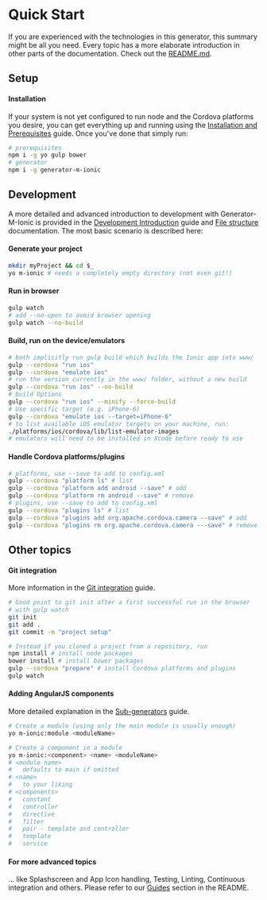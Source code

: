 # Quick Start
If you are experienced with the technologies in this generator, this summary might be all you need. Every topic has a more elaborate introduction in other parts of the documentation. Check out the [README.md](../../README.md).

## Setup  

#### Installation
If your system is not yet configured to run node and the Cordova platforms you desire, you can get everything up and running using the [Installation and Prerequisites](../guides/installation_prerequisites.md) guide. Once you've done that simply run:
```sh
# prerequisites
npm i -g yo gulp bower
# generator
npm i -g generator-m-ionic
```

## Development
A more detailed and advanced introduction to development with Generator-M-Ionic is provided in the [Development Introduction](../guides/development_intro.md) guide and [File structure](../guides/file_structure.md) documentation. The most basic scenario is described here:
#### Generate your project

```sh
mkdir myProject && cd $_
yo m-ionic # needs a completely empty directory (not even git!)
```
#### Run in browser

```sh
gulp watch
# add --no-open to avoid browser opening
gulp watch --no-build
```
#### Build, run on the device/emulators

```sh
# both implicitly run gulp build which builds the Ionic app into www/
gulp --cordova "run ios"
gulp --cordova "emulate ios"
# run the version currently in the www/ folder, without a new build
gulp --cordova "run ios" --no-build
# build Options
gulp --cordova "run ios" --minify --force-build
# Use specific target (e.g. iPhone-6)
gulp --cordova "emulate ios --target=iPhone-6"
# to list available iOS emulator targets on your machine, run:
./platforms/ios/cordova/lib/list-emulator-images
# emulators will need to be installed in Xcode before ready to use
```

#### Handle Cordova platforms/plugins
```sh
# platforms, use --save to add to config.xml
gulp --cordova "platform ls" # list
gulp --cordova "platform add android --save" # add
gulp --cordova "platform rm android --save" # remove
# plugins, use --save to add to config.xml
gulp --cordova "plugins ls" # list
gulp --cordova "plugins add org.apache.cordova.camera --save" # add
gulp --cordova "plugins rm org.apache.cordova.camera ---save" # remove
```

##  Other topics
#### Git integration
More information in the  [Git integration](../guides/git_integration.md) guide.
```sh
# Good point to git init after a first successful run in the browser
# with gulp watch
git init
git add .
git commit -m "project setup"

# Instead if you cloned a project from a repository, run
npm install # install node packages
bower install # install bower packages
gulp --cordova "prepare" # install Cordova platforms and plugins
gulp watch
```
#### Adding AngularJS components
More detailed explanation in the [Sub-generators](../guides/sub_generators.md) guide.
```sh
# Create a module (using only the main module is usually enough)
yo m-ionic:module <moduleName>

# Create a component in a module
yo m-ionic:<component> <name> <moduleName>
# <module name>
#   defaults to main if omitted
# <name>
#   to your liking
# <components>
#   constant
#   controller
#   directive
#   filter
#   pair - template and controller
#   template
#   service
```
#### For more advanced topics
... like Splashscreen and App Icon handling, Testing, Linting, Continuous integration and others. Please refer to our [Guides](https://github.com/mwaylabs/generator-m-ionic#guides) section in the README.
